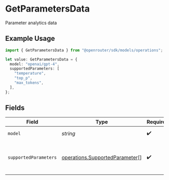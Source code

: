 # GetParametersData

Parameter analytics data

## Example Usage

```typescript
import { GetParametersData } from "@openrouter/sdk/models/operations";

let value: GetParametersData = {
  model: "openai/gpt-4",
  supportedParameters: [
    "temperature",
    "top_p",
    "max_tokens",
  ],
};
```

## Fields

| Field                                                                            | Type                                                                             | Required                                                                         | Description                                                                      | Example                                                                          |
| -------------------------------------------------------------------------------- | -------------------------------------------------------------------------------- | -------------------------------------------------------------------------------- | -------------------------------------------------------------------------------- | -------------------------------------------------------------------------------- |
| `model`                                                                          | *string*                                                                         | :heavy_check_mark:                                                               | Model identifier                                                                 | openai/gpt-4                                                                     |
| `supportedParameters`                                                            | [operations.SupportedParameter](../../models/operations/supportedparameter.md)[] | :heavy_check_mark:                                                               | List of parameters supported by this model                                       | [<br/>"temperature",<br/>"top_p",<br/>"max_tokens"<br/>]                         |